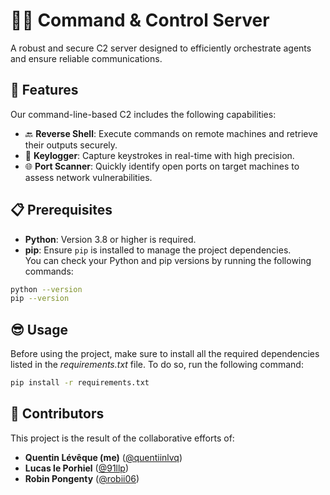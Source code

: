 # 🕵️‍♂️ Command & Control Server  
A robust and secure C2 server designed to efficiently orchestrate agents and ensure reliable communications.

## 🚀 Features
Our command-line-based C2 includes the following capabilities:
- 🔙 **Reverse Shell**: Execute commands on remote machines and retrieve their outputs securely.  
- 🎹 **Keylogger**: Capture keystrokes in real-time with high precision.  
- 🌐 **Port Scanner**: Quickly identify open ports on target machines to assess network vulnerabilities.

## 📋 Prerequisites
- **Python**: Version 3.8 or higher is required.  
- **pip**: Ensure `pip` is installed to manage the project dependencies.  
You can check your Python and pip versions by running the following commands:
```bash
python --version
pip --version
```

## 😎️ Usage
Before using the project, make sure to install all the required dependencies listed in the *requirements.txt* file. To do so, run the following command:
```bash
pip install -r requirements.txt
```

## 👥 Contributors
This project is the result of the collaborative efforts of:
- **Quentin Lévêque (me)** ([@quentiinlvq](https://github.com/quentiinlvq))  
- **Lucas le Porhiel** ([@91llp](https://github.com/91llp))  
- **Robin Pongenty** ([@robii06](https://github.com/robii06))  
